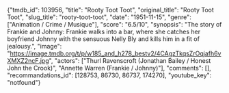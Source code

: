 {"tmdb_id": 103956, "title": "Rooty Toot Toot", "original_title": "Rooty Toot Toot", "slug_title": "rooty-toot-toot", "date": "1951-11-15", "genre": ["Animation / Crime / Musique"], "score": "6.5/10", "synopsis": "The story of Frankie and Johnny: Frankie walks into a bar, where she catches her boyfriend Johnny with the sensuous Nelly Bly and kills him in a fit of jealousy.", "image": "https://image.tmdb.org/t/p/w185_and_h278_bestv2/4CAgzTkqsZrOqjafh6vXMXZ2ncF.jpg", "actors": ["Thurl Ravenscroft (Jonathan Bailey / Honest John the Crook)", "Annette Warren (Frankie / Johnny)"], "comments": [], "recommandations_id": [128753, 86730, 86737, 174270], "youtube_key": "notfound"}